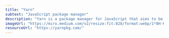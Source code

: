 ```yaml
---
title: "Yarn"
subtext: "JavaScript package manager"
description: "Yarn is a package manager for JavaScript that aims to be faster, more reliable, and more secure than NPM. It was developed by Facebook and provides a more consistent and deterministic way of managing dependencies for your JavaScript projects."
imageUrl: "https://miro.medium.com/v2/resize:fit:828/format:webp/1*8H-KUwwT2ph5RIxX5PmsDQ.png"
resourceUrl: "https://yarnpkg.com/"
---
```

